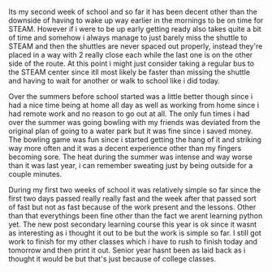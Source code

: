 Its my second week of school and so far it has been decent other than the downside of having to wake up way earlier in the mornings to be on time for STEAM. However if i were to be up early getting ready also takes quite a bit of time and somehow i always manage to just barely miss the shuttle to STEAM and then the shuttles are never spaced out properly, instead they're placed in a way with 2 really close each while the last one is on the other side of the route. At this point i might just consider taking a regular bus to the STEAM center since itll most likely be faster than missing the shuttle and having to wait for another or walk to school like i did today.

Over the summers before school started was a little better though since i had a nice time being at home all day as well as working from home since i had remote work and no reason to go out at all. The only fun times i had over the summer was going bowling with my friends was deviated from the original plan of going to a water park but it was fine since i saved money. The bowling game was fun since i started getting the hang of it and striking way more often and it was a decent experience other than my fingers becoming sore. The heat during the summer was intense and way worse than it was last year, i can remember sweating just by being outside for a couple minutes.

During my first two weeks of school it was relatively simple so far since the first two days passed really really fast and the week after that passed sort of fast but not as fast because of the work present and the lessons. Other than that everythings been fine other than the fact we arent learning python yet. The new post secondary learning course this year is ok since it wasnt as interesting as i thought it out to be but the work is simple so far. I still got work to finish for my other classes which i have to rush to finish today and tomorrow and then print it out. Senior year hasnt been as laid back as i thought it would be but that's just because of college classes.
